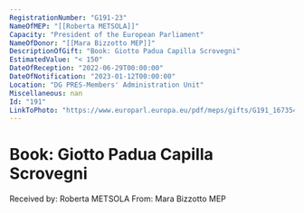 ```yaml
---
RegistrationNumber: "G191-23"
NameOfMEP: "[[Roberta METSOLA]]"
Capacity: "President of the European Parliament"
NameOfDonor: "[[Mara Bizzotto MEP]]"
DescriptionOfGift: "Book: Giotto Padua Capilla Scrovegni"
EstimatedValue: "< 150"
DateOfReception: "2022-06-29T00:00:00"
DateOfNotification: "2023-01-12T00:00:00"
Location: "DG PRES-Members' Administration Unit"
Miscellaneous: nan
Id: "191"
LinkToPhoto: "https://www.europarl.europa.eu/pdf/meps/gifts/G191_1673540232461.jpg#"
---
```


# Book: Giotto Padua Capilla Scrovegni

Received by: Roberta METSOLA
From: Mara Bizzotto MEP

